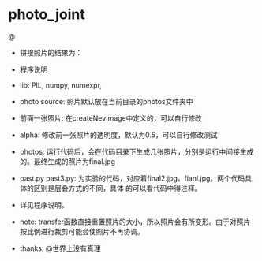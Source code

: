 # photo_joint
@
- 拼接照片的结果为：  


- 程序说明  
 - lib: PIL, numpy, numexpr, 
 - photo source: 照片默认放在当前目录的photos文件夹中  
 - 前面一张照片: 在createNevImage中定义的，可以自行修改  
 - alpha: 修改前一张照片的透明度，默认为0.5，可以自行修改测试
 - photos: 运行代码后，会在代码目录下生成几张照片，分别是运行中间接生成的。最终生成的照片为final.jpg  
 - past.py past3.py: 为实验的代码，对应着final2.jpg，fianl.jpg。两个代码具体的区别是层叠方式的不同，具体
 的可以看代码中得注释。
 - 详见程序说明。  


- note: transfer函数直接重置照片的大小，所以照片会有所变形。由于对照片按比例进行裁剪可能会使照片不再协调。

- thanks: @世界上没有真理




